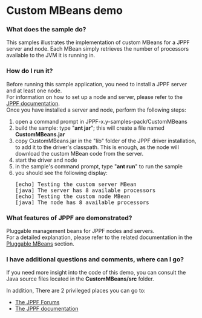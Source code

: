 # Custom MBeans demo

<h3>What does the sample do?</h3>
This samples illustrates the implementation of custom MBeans for a JPPF server and node.
Each MBean simply retrieves the number of processors available to the JVM it is running in.

<h3>How do I run it?</h3>
Before running this sample application, you need to install a JPPF server and at least one node.<br>
For information on how to set up a node and server, please refer to the <a href="https://www.jppf.org/doc/6.3/index.php?title=Introduction">JPPF documentation</a>.<br>
Once you have installed a server and node, perform the following steps:
<ol class="samplesList">
  <li>open a command prompt in JPPF-x.y-samples-pack/CustomMBeans</li>
  <li>build the sample: type "<b>ant jar</b>"; this will create a file named <b>CustomMBeans.jar</b></li>
  <li>copy CustomMBeans.jar in the "lib" folder of the JPPF driver installation, to add it to the driver's classpath. This is enough, as the node will download the custom MBean code from the server.</li>
  <li>start the driver and node</li>
  <li>in the sample's command prompt, type "<b>ant run</b>" to run the sample</li>
  <li>you should see the following display:
<pre class="samples">[echo] Testing the custom server MBean
[java] The server has 8 available processors
[echo] Testing the custom node MBean
[java] The node has 8 available processors
</pre>
  </li>
</ol>

<h3>What features of JPPF are demonstrated?</h3>
Pluggable management beans for JPPF nodes and servers.<br>
For a detailed explanation, please refer to the related documentation in the
<a href="https://www.jppf.org/doc/6.3/index.php?title=Pluggable_MBeans">Pluggable MBeans</a> section.

<h3>I have additional questions and comments, where can I go?</h3>
<p>If you need more insight into the code of this demo, you can consult the Java source files located in the <b>CustomMBeans/src</b> folder.
<p>In addition, There are 2 privileged places you can go to:
<ul>
  <li><a href="https://www.jppf.org/forums">The JPPF Forums</a></li>
  <li><a href="https://www.jppf.org/doc/6.2">The JPPF documentation</a></li>
</ul>


